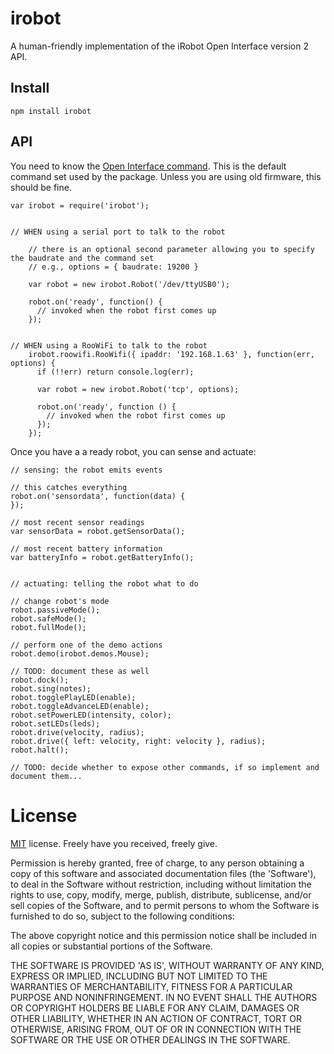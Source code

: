irobot
======

A human-friendly implementation of the iRobot Open Interface version 2 API.


Install
-------

    npm install irobot


API
---

You need to know the [Open Interface command](http://www.irobot.com/filelibrary/pdfs/hrd/create/Create%20Open%20Interface_v2.pdf).
This is the default command set used by the package.
Unless you are using old firmware, this should be fine.


    var irobot = require('irobot');


    // WHEN using a serial port to talk to the robot

        // there is an optional second parameter allowing you to specify the baudrate and the command set
        // e.g., options = { baudrate: 19200 }

        var robot = new irobot.Robot('/dev/ttyUSB0');
    
        robot.on('ready', function() {
          // invoked when the robot first comes up
        });


    // WHEN using a RooWiFi to talk to the robot
        irobot.roowifi.RooWifi({ ipaddr: '192.168.1.63' }, function(err, options) {
          if (!!err) return console.log(err);

          var robot = new irobot.Robot('tcp', options);

          robot.on('ready', function () {
            // invoked when the robot first comes up
          });
        });


Once you have a a ready robot, you can sense and actuate:


    // sensing: the robot emits events

    // this catches everything
    robot.on('sensordata', function(data) {
    });

    // most recent sensor readings
    var sensorData = robot.getSensorData();

    // most recent battery information
    var batteryInfo = robot.getBatteryInfo();


    // actuating: telling the robot what to do

    // change robot's mode
    robot.passiveMode();
    robot.safeMode();
    robot.fullMode();

    // perform one of the demo actions
    robot.demo(irobot.demos.Mouse);

    // TODO: document these as well
    robot.dock();
    robot.sing(notes);
    robot.togglePlayLED(enable);
    robot.toggleAdvanceLED(enable);
    robot.setPowerLED(intensity, color);
    robot.setLEDs(leds);
    robot.drive(velocity, radius);
    robot.drive({ left: velocity, right: velocity }, radius);
    robot.halt();

    // TODO: decide whether to expose other commands, if so implement and document them...


License
=======

[MIT](http://en.wikipedia.org/wiki/MIT_License) license. Freely have you received, freely give.

Permission is hereby granted, free of charge, to any person obtaining a copy of this software and associated documentation files (the 'Software'), to deal in the Software without restriction, including without limitation the rights to use, copy, modify, merge, publish, distribute, sublicense, and/or sell copies of the Software, and to permit persons to whom the Software is furnished to do so, subject to the following conditions:

The above copyright notice and this permission notice shall be included in all copies or substantial portions of the Software.

THE SOFTWARE IS PROVIDED 'AS IS', WITHOUT WARRANTY OF ANY KIND, EXPRESS OR IMPLIED, INCLUDING BUT NOT LIMITED TO THE WARRANTIES OF MERCHANTABILITY, FITNESS FOR A PARTICULAR PURPOSE AND NONINFRINGEMENT. IN NO EVENT SHALL THE AUTHORS OR COPYRIGHT HOLDERS BE LIABLE FOR ANY CLAIM, DAMAGES OR OTHER LIABILITY, WHETHER IN AN ACTION OF CONTRACT, TORT OR OTHERWISE, ARISING FROM, OUT OF OR IN CONNECTION WITH THE SOFTWARE OR THE USE OR OTHER DEALINGS IN THE SOFTWARE.
